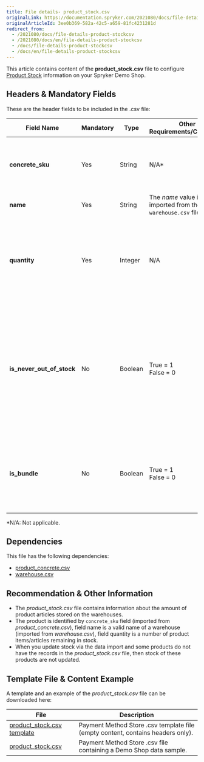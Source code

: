 ```yaml
---
title: File details- product_stock.csv
originalLink: https://documentation.spryker.com/2021080/docs/file-details-product-stockcsv
originalArticleId: 3ee0b369-582a-42c5-a659-81fc4231281d
redirect_from:
  - /2021080/docs/file-details-product-stockcsv
  - /2021080/docs/en/file-details-product-stockcsv
  - /docs/file-details-product-stockcsv
  - /docs/en/file-details-product-stockcsv
---
```


This article contains content of the **product_stock.csv** file to configure [Product Stock](https://documentation.spryker.com/2021080/docs/multiple-warehouse-stock) information on your Spryker Demo Shop.

## Headers & Mandatory Fields 
These are the header fields to be included in the .csv file:

| Field Name | Mandatory | Type | Other Requirements/Comments | Description |
| --- | --- | --- | --- | --- |
| **concrete_sku** | Yes | String |N/A* | SKU reference that identifies the concrete product. |
| **name** | Yes | String |	The *name* value is imported from the `warehouse.csv` file. |  |
| **quantity** | Yes | Integer |N/A | Number of product items remaining in stock. The number of articles available in the warehouse. |
| **is_never_out_of_stock** | No | Boolean |True = 1<br>False = 0 | Used for non-tangible products that never run out-of-stock (i.e. a software licence, a service, etc.). The value must be 1 (*true*) if it is a non-tangible product. |
| **is_bundle** | No | Boolean |True = 1<br>False = 0 | Indicates if the product is a a bundle or not. The value will be equal to 1 (*true*) if the product is a bundle. |
*N/A: Not applicable.

## Dependencies

This file has the following dependencies:

* [product_concrete.csv](/docs/scos/dev/data-import/{{page.version}}/data-import-categories/catalog-setup/products/file-details-product-concrete.csv.html)
* [warehouse.csv](/docs/scos/dev/data-import/{{page.version}}/data-import-categories/commerce-setup/file-details-warehouse.csv.html)

## Recommendation & Other Information

* The *product_stock.csv* file contains information about the amount of product articles stored on the warehouses. 
* The product is identified by `concrete_sku` field (imported from *product_concrete.csv*), field name is a valid name of a warehouse (imported from *warehouse.csv*), field quantity is a number of product items/articles remaining in stock. 
* When you update stock via the data import and some products do not have the records in the *product_stock.csv*  file, then stock of these products are not updated.

## Template File & Content Example
A template and an example of the *product_stock.csv*  file can be downloaded here:

| File | Description |
| --- | --- |
| [product_stock.csv template](https://spryker.s3.eu-central-1.amazonaws.com/docs/Developer+Guide/Back-End/Data+Manipulation/Data+Ingestion/Data+Import/Data+Import+Categories/Catalog+Setup/Stocks/Template+product_stock.csv) | Payment Method Store .csv template file (empty content, contains headers only). |
| [product_stock.csv](https://spryker.s3.eu-central-1.amazonaws.com/docs/Developer+Guide/Back-End/Data+Manipulation/Data+Ingestion/Data+Import/Data+Import+Categories/Catalog+Setup/Stocks/product_stock.csv) | Payment Method Store .csv file containing a Demo Shop data sample. |
